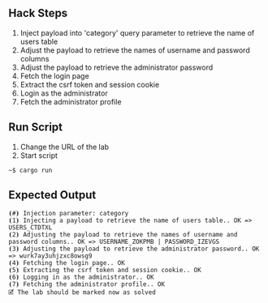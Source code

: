 ## Hack Steps

1. Inject payload into 'category' query parameter to retrieve the name of users table
2. Adjust the payload to retrieve the names of username and password columns
3. Adjust the payload to retrieve the administrator password
4. Fetch the login page
5. Extract the csrf token and session cookie
6. Login as the administrator
7. Fetch the administrator profile

## Run Script

1. Change the URL of the lab
2. Start script

```
~$ cargo run
```

## Expected Output

```
⦗#⦘ Injection parameter: category
⦗1⦘ Injecting a payload to retrieve the name of users table.. OK => USERS_CTDTXL
⦗2⦘ Adjusting the payload to retrieve the names of username and password columns.. OK => USERNAME_ZOKPMB | PASSWORD_IZEVGS
⦗3⦘ Adjusting the payload to retrieve the administrator password.. OK => wurk7ay3uhjzxc8owsg9
⦗4⦘ Fetching the login page.. OK
⦗5⦘ Extracting the csrf token and session cookie.. OK
⦗6⦘ Logging in as the administrator.. OK
⦗7⦘ Fetching the administrator profile.. OK
🗹 The lab should be marked now as solved
```
